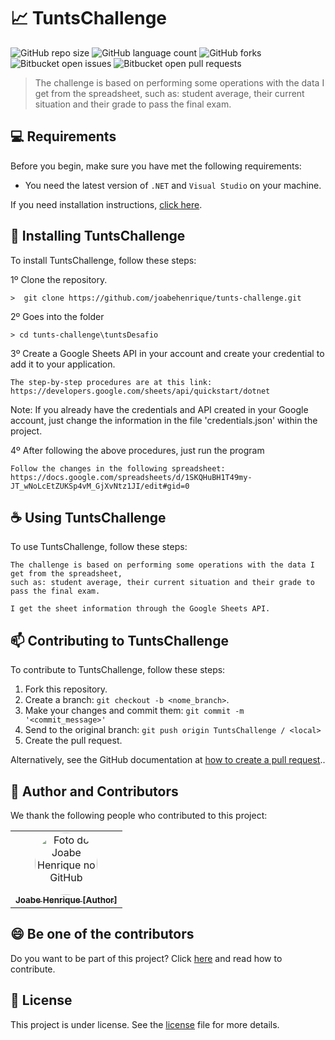 # 📈 TuntsChallenge

![GitHub repo size](https://img.shields.io/github/repo-size/joabehenrique/tunts-challenge?style=flat)
![GitHub language count](https://img.shields.io/github/languages/count/joabehenrique/tunts-challenge?style=flat)
![GitHub forks](https://img.shields.io/github/forks/joabehenrique/tunts-challenge?style=flat)
![Bitbucket open issues](https://img.shields.io/bitbucket/issues/joabehenrique/tunts-challenge?style=flat)
![Bitbucket open pull requests](https://img.shields.io/bitbucket/pr-raw/joabehenrique/tunts-challenge?style=flat)

> The challenge is based on performing some operations with the data I get from the spreadsheet, such as: student average, their current situation and their grade to pass the final exam.

## 💻 Requirements

Before you begin, make sure you have met the following requirements:

- You need the latest version of `.NET` and `Visual Studio` on your machine.

If you need installation instructions, [click here](https://visualstudio.microsoft.com/pt-br/downloads/).

## 🚀 Installing TuntsChallenge

To install TuntsChallenge, follow these steps:

1º Clone the repository.

```
>  git clone https://github.com/joabehenrique/tunts-challenge.git
```
2º Goes into the folder
```
> cd tunts-challenge\tuntsDesafio
```
3º Create a Google Sheets API in your account and create your credential to add it to your application.
```
The step-by-step procedures are at this link: 
https://developers.google.com/sheets/api/quickstart/dotnet
```
Note: If you already have the credentials and API created in your Google account, 
just change the information in the file 'credentials.json' within the project.

4º After following the above procedures, just run the program 
```
Follow the changes in the following spreadsheet: 
https://docs.google.com/spreadsheets/d/1SKQHuBH1T49my-JT_wNoLcEtZUKSp4vM_GjXvNtz1JI/edit#gid=0
```
## ☕ Using TuntsChallenge

To use TuntsChallenge, follow these steps:

```
The challenge is based on performing some operations with the data I get from the spreadsheet, 
such as: student average, their current situation and their grade to pass the final exam.

I get the sheet information through the Google Sheets API.
```

## 📫 Contributing to TuntsChallenge

To contribute to TuntsChallenge, follow these steps:

1. Fork this repository.
2. Create a branch: `git checkout -b <nome_branch>`.
3. Make your changes and commit them: `git commit -m '<commit_message>'`
4. Send to the original branch: `git push origin TuntsChallenge / <local>`
5. Create the pull request.

Alternatively, see the GitHub documentation at [how to create a pull request](https://help.github.com/en/github/collaborating-with-issues-and-pull-requests/creating-a-pull-request)..

## 🤝 Author and Contributors

We thank the following people who contributed to this project:

<table>
  <tr>
    <td align="center">
      <a href="https://github.com/joabehenrique">
        <img src="https://avatars3.githubusercontent.com/u/64988299" width="100px" style="border-radius: 90px" alt="Foto do Joabe Henrique no GitHub"/><br>
        <sub>
          <b>Joabe Henrique [Author]</b>
        </sub>
      </a>
    </td>
  </tr>
</table>

## 😄 Be one of the contributors<br>

Do you want to be part of this project? Click [here](https://github.com/joabehenrique/tunts-challenge/blob/main/CONTRIBUTING.md) and read how to contribute.

## 📝 License

This project is under license. See the [license](https://github.com/joabehenrique/tunts-challenge/blob/main/LICENSE.md) file for more details.
